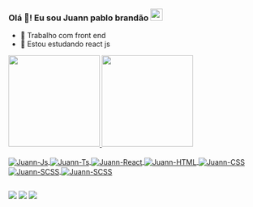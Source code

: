 ### Olá 👋! Eu sou Juann pablo brandão  <img src="https://github.com/TheDudeThatCode/TheDudeThatCode/blob/master/Assets/Earth.gif" width="24px">
- 🔭 Trabalho com front end
- 🌱 Estou estudando react js
 <div>
  <a href="https://github.com/juannBrandao">
  <img height="180em" src="https://github-readme-stats.vercel.app/api?username=juannBrandao&show_icons=true&theme=dark&include_all_commits=true&count_private=true"/>
  <img height="180em" src="https://github-readme-stats.vercel.app/api/top-langs/?username=juannBrandao&layout=compact&langs_count=16&theme=dark"/>
<div>
<div style="display: inline_block"><br>
  <img align="center" alt="Juann-Js"    src="https://img.shields.io/badge/JavaScript-F7DF1E?style=for-the-badge&logo=javascript&logoColor=black">
  <img align="center" alt="Juann-Ts"    src="https://img.shields.io/badge/TypeScript-007ACC?style=for-the-badge&logo=typescript&logoColor=white">
  <img align="center" alt="Juann-React" src="https://img.shields.io/badge/React-20232A?style=for-the-badge&logo=react&logoColor=61DAFB">
  <img align="center" alt="Juann-HTML"  src="https://img.shields.io/badge/HTML5-E34F26?style=for-the-badge&logo=html5&logoColor=white">
  <img align="center" alt="Juann-CSS"   src="https://img.shields.io/badge/CSS3-1572B6?style=for-the-badge&logo=css3&logoColor=white">
 <img align="center" alt="Juann-SCSS"   src="https://img.shields.io/badge/Sass-CC6699?style=for-the-badge&logo=sass&logoColor=white">
  <img align="center" alt="Juann-SCSS"  src="https://img.shields.io/badge/Bootstrap-563D7C?style=for-the-badge&logo=bootstrap&logoColor=white">
</div>
 
   ##
  
  <div>
  <a href="mailto:juann00727@gmail.com" target="_blank"><img src="https://img.shields.io/badge/-Gmail-%23EA4335?style=for-the-badge&logo=gmail&logoColor=white" target="_blank"></a>
  <a href="https://www.linkedin.com/in/juann-pablo-brand%C3%A3o-santos-2711a315a/" target="_blank"><img  src="https://img.shields.io/badge/-LinkedIn-%230077B5?style=for-the-badge&logo=linkedin&logoColor=white" target="_blank"></a>
  <a href="https://www.instagram.com/juann_brandao1/" target="_blank" ><img src="https://img.shields.io/badge/-Instagram-%23E4405F?style=for-the-badge&logo=instagram&logoColor=white" target="_blank"></a>
</div>
<!--
**juannBrandao/JuannBrandao** is a ✨ _special_ ✨ repository because its `README.md` (this file) appears on your GitHub profile.

Here are some ideas to get you started:

- 🔭 I’m currently working on ...
- 🌱 I’m currently learning ...
- 👯 I’m looking to collaborate on ...
- 🤔 I’m looking for help with ...
- 💬 Ask me about ...
- 📫 How to reach me: ...
- 😄 Pronouns: ...
- ⚡ Fun fact: ...
-->

